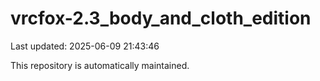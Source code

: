 # vrcfox-2.3_body_and_cloth_edition

Last updated: 2025-06-09 21:43:46

This repository is automatically maintained.
